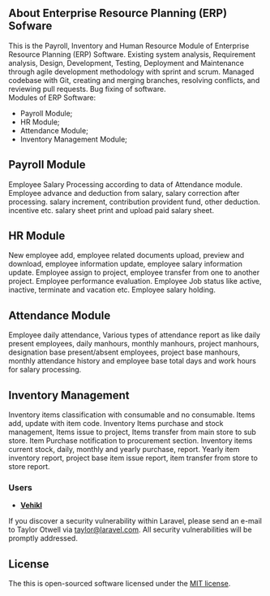 
## About Enterprise Resource Planning (ERP) Sofware 

This is the Payroll, Inventory and Human Resource Module of Enterprise Resource Planning (ERP) Software. Existing system analysis, Requirement analysis, Design, Development, Testing, Deployment and Maintenance through agile development methodology with sprint and scrum.  Managed codebase with Git, creating and merging branches, resolving conflicts, and reviewing pull requests. Bug fixing of software.  
Modules of ERP Software:
- Payroll Module;
- HR Module;
- Attendance Module;
- Inventory Management Module; 

## Payroll Module

Employee Salary Processing according to data of Attendance module. Employee advance and deduction from salary, salary correction after processing. salary increment, contribution provident fund, other deduction. incentive etc. salary sheet print and upload paid salary sheet.

## HR Module

New employee add, employee related documents upload, preview and download, employee information update, employee salary information update. Employee assign to project, employee transfer from one to another project. Employee performance evaluation. Employee Job status like active, inactive, terminate and vacation etc. Employee salary holding.

## Attendance Module
Employee daily attendance, Various types of attendance report as like daily present employees, daily manhours, monthly manhours, project manhours, designation base present/absent employees, project base manhours, monthly attendance history and employee base total days and work hours for salary processing.

## Inventory Management
Inventory items classification with consumable and no consumable. Items add, update with item code. Inventory Items purchase and stock management, Items issue to project, Items transfer from main store to sub store. Item Purchase notification to procurement section. Inventory items current stock, daily, monthly and yearly purchase, report. Yearly item inventory report, project base item issue report, item transfer from store to store report.

### Users

- **[Vehikl](https://vehikl.com/)**
 

If you discover a security vulnerability within Laravel, please send an e-mail to Taylor Otwell via [taylor@laravel.com](mailto:taylor@laravel.com). All security vulnerabilities will be promptly addressed.

## License

The this is open-sourced software licensed under the [MIT license](https://opensource.org/licenses/MIT).
